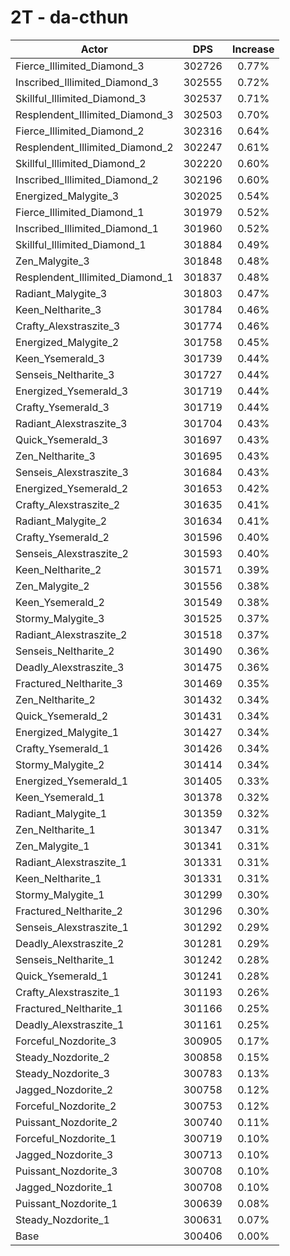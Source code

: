 # 2T - da-cthun
| Actor | DPS | Increase |
|---|:---:|:---:|
|Fierce_Illimited_Diamond_3|302726|0.77%|
|Inscribed_Illimited_Diamond_3|302555|0.72%|
|Skillful_Illimited_Diamond_3|302537|0.71%|
|Resplendent_Illimited_Diamond_3|302503|0.70%|
|Fierce_Illimited_Diamond_2|302316|0.64%|
|Resplendent_Illimited_Diamond_2|302247|0.61%|
|Skillful_Illimited_Diamond_2|302220|0.60%|
|Inscribed_Illimited_Diamond_2|302196|0.60%|
|Energized_Malygite_3|302025|0.54%|
|Fierce_Illimited_Diamond_1|301979|0.52%|
|Inscribed_Illimited_Diamond_1|301960|0.52%|
|Skillful_Illimited_Diamond_1|301884|0.49%|
|Zen_Malygite_3|301848|0.48%|
|Resplendent_Illimited_Diamond_1|301837|0.48%|
|Radiant_Malygite_3|301803|0.47%|
|Keen_Neltharite_3|301784|0.46%|
|Crafty_Alexstraszite_3|301774|0.46%|
|Energized_Malygite_2|301758|0.45%|
|Keen_Ysemerald_3|301739|0.44%|
|Senseis_Neltharite_3|301727|0.44%|
|Energized_Ysemerald_3|301719|0.44%|
|Crafty_Ysemerald_3|301719|0.44%|
|Radiant_Alexstraszite_3|301704|0.43%|
|Quick_Ysemerald_3|301697|0.43%|
|Zen_Neltharite_3|301695|0.43%|
|Senseis_Alexstraszite_3|301684|0.43%|
|Energized_Ysemerald_2|301653|0.42%|
|Crafty_Alexstraszite_2|301635|0.41%|
|Radiant_Malygite_2|301634|0.41%|
|Crafty_Ysemerald_2|301596|0.40%|
|Senseis_Alexstraszite_2|301593|0.40%|
|Keen_Neltharite_2|301571|0.39%|
|Zen_Malygite_2|301556|0.38%|
|Keen_Ysemerald_2|301549|0.38%|
|Stormy_Malygite_3|301525|0.37%|
|Radiant_Alexstraszite_2|301518|0.37%|
|Senseis_Neltharite_2|301490|0.36%|
|Deadly_Alexstraszite_3|301475|0.36%|
|Fractured_Neltharite_3|301469|0.35%|
|Zen_Neltharite_2|301432|0.34%|
|Quick_Ysemerald_2|301431|0.34%|
|Energized_Malygite_1|301427|0.34%|
|Crafty_Ysemerald_1|301426|0.34%|
|Stormy_Malygite_2|301414|0.34%|
|Energized_Ysemerald_1|301405|0.33%|
|Keen_Ysemerald_1|301378|0.32%|
|Radiant_Malygite_1|301359|0.32%|
|Zen_Neltharite_1|301347|0.31%|
|Zen_Malygite_1|301341|0.31%|
|Radiant_Alexstraszite_1|301331|0.31%|
|Keen_Neltharite_1|301331|0.31%|
|Stormy_Malygite_1|301299|0.30%|
|Fractured_Neltharite_2|301296|0.30%|
|Senseis_Alexstraszite_1|301292|0.29%|
|Deadly_Alexstraszite_2|301281|0.29%|
|Senseis_Neltharite_1|301242|0.28%|
|Quick_Ysemerald_1|301241|0.28%|
|Crafty_Alexstraszite_1|301193|0.26%|
|Fractured_Neltharite_1|301166|0.25%|
|Deadly_Alexstraszite_1|301161|0.25%|
|Forceful_Nozdorite_3|300905|0.17%|
|Steady_Nozdorite_2|300858|0.15%|
|Steady_Nozdorite_3|300783|0.13%|
|Jagged_Nozdorite_2|300758|0.12%|
|Forceful_Nozdorite_2|300753|0.12%|
|Puissant_Nozdorite_2|300740|0.11%|
|Forceful_Nozdorite_1|300719|0.10%|
|Jagged_Nozdorite_3|300713|0.10%|
|Puissant_Nozdorite_3|300708|0.10%|
|Jagged_Nozdorite_1|300708|0.10%|
|Puissant_Nozdorite_1|300639|0.08%|
|Steady_Nozdorite_1|300631|0.07%|
|Base|300406|0.00%|
